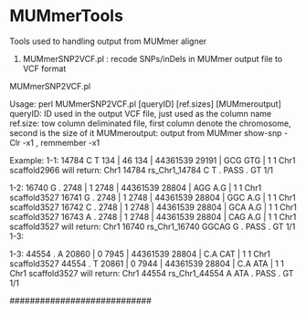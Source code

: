 # MUMmerTools
Tools used to handling output from MUMmer aligner

1. MUMmerSNP2VCF.pl :  recode SNPs/inDels in MUMmer output file to VCF format

MUMmerSNP2VCF.pl

Usage:
  perl MUMmerSNP2VCF.pl [queryID] [ref.sizes] [MUMmeroutput]
  queryID: ID used in the output VCF file, just used as the column name ref.size: tow column deliminated file, first column denote the chromosome, second is the size of it MUMmeroutput: output from MUMmer show-snp -Clr -x1 , remmember -x1
  
Example: 
1-1:
14784 C T 134 | 46 134 | 44361539 29191 | GCG GTG | 1 1 Chr1 scaffold2966
will return:
Chr1 14784 rs_Chr1_14784 C T . PASS . GT 1/1

1-2:
16740 G . 2748 | 1 2748 | 44361539 28804 | AGG A.G | 1 1 Chr1 scaffold3527 
16741 G . 2748 | 1 2748 | 44361539 28804 | GGC A.G | 1 1 Chr1 scaffold3527 
16742 C . 2748 | 1 2748 | 44361539 28804 | GCA A.G | 1 1 Chr1 scaffold3527 
16743 A . 2748 | 1 2748 | 44361539 28804 | CAG A.G | 1 1 Chr1 scaffold3527
will return: 
Chr1 16740 rs_Chr1_16740 GGCAG G . PASS . GT 1/1 1-3:

1-3:
44554 . A 20860 | 0 7945 | 44361539 28804 | C.A CAT | 1 1 Chr1 scaffold3527 
44554 . T 20861 | 0 7944 | 44361539 28804 | C.A ATA | 1 1 Chr1 scaffold3527
will return: 
Chr1 44554 rs_Chr1_44554 A ATA . PASS . GT 1/1


############################
